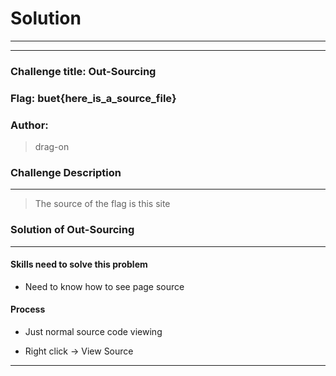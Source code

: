 # Solution

---

---

### Challenge title: Out-Sourcing

### Flag: buet{here_is_a_source_file}

### Author:

> drag-on

### Challenge Description

---

> The source of the flag is this site

### Solution of Out-Sourcing

---

#### Skills need to solve this problem

* Need to know how to see page source

#### Process

* Just normal source code viewing

* Right click -> View Source

---
